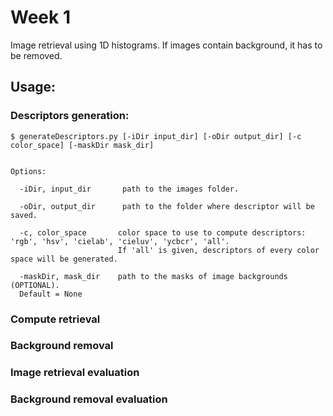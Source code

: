 ﻿# Week 1

Image retrieval using 1D histograms. If images contain background, it has to be removed.

## Usage:

### Descriptors generation:

``
$ generateDescriptors.py [-iDir input_dir] [-oDir output_dir] [-c color_space] [-maskDir mask_dir]
``

```

Options:

  -iDir, input_dir       path to the images folder.
  
  -oDir, output_dir      path to the folder where descriptor will be saved.
  
  -c, color_space		color space to use to compute descriptors: 'rgb', 'hsv', 'cielab', 'cieluv', 'ycbcr', 'all'. 
						If 'all' is given, descriptors of every color space will be generated.
                        
  -maskDir, mask_dir 	path to the masks of image backgrounds (OPTIONAL). 
  Default = None
 ```

### Compute retrieval



### Background removal


### Image retrieval evaluation


### Background removal evaluation

